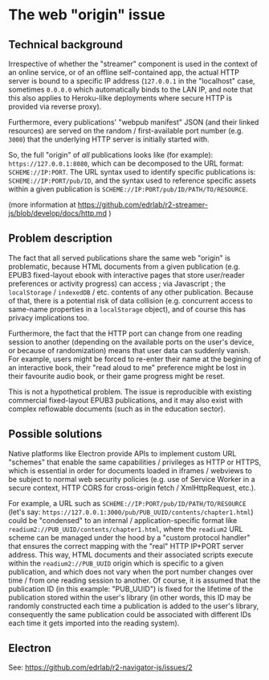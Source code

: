 # The web "origin" issue

## Technical background

Irrespective of whether the "streamer" component is used in the context of an online service, or of an offline self-contained app, the actual HTTP server is bound to a specific IP address (`127.0.0.1` in the "localhost" case, sometimes `0.0.0.0` which automatically binds to the LAN IP, and note that this also applies to Heroku-lilke deployments where secure HTTP is provided via reverse proxy).

Furthermore, every publications' "webpub manifest" JSON (and their linked resources) are served on the random / first-available port number (e.g. `3000`) that the underlying HTTP server is initially started with.

So, the full "origin" of *all* publications looks like (for example): `https://127.0.0.1:8080`, which can be decomposed to the URL format: `SCHEME://IP:PORT`. The URL syntax used to identify specific publications is: `SCHEME://IP:PORT/pub/ID`, and the syntax used to reference specific assets within a given publication is `SCHEME://IP:PORT/pub/ID/PATH/TO/RESOURCE`.

(more information at https://github.com/edrlab/r2-streamer-js/blob/develop/docs/http.md )

## Problem description

The fact that all served publications share the same web "origin" is problematic, because HTML documents from a given publication (e.g. EPUB3 fixed-layout ebook with interactive pages that store user/reader preferences or activity progress) can access ; via Javascript ; the `localStorage` / `indexedDB` / etc. contents of any other publication. Because of that, there is a potential risk of data collision (e.g. concurrent access to same-name properties in a `localStorage` object), and of course this has privacy implications too.

Furthermore, the fact that the HTTP port can change from one reading session to another (depending on the available ports on the user's device, or because of randomization) means that user data can suddenly vanish. For example, users might be forced to re-enter their name at the begining of an interactive book, their "read aloud to me" preference might be lost in their favourite audio book, or their game progress might be reset.

This is not a hypothetical problem. The issue is reproducible with existing commercial fixed-layout EPUB3 publications, and it may also exist with complex reflowable documents (such as in the education sector).

## Possible solutions

Native platforms like Electron provide APIs to implement custom URL "schemes" that enable the same capabilities / privileges as HTTP or HTTPS, which is essential in order for documents loaded in iframes / webviews to be subject to normal web security policies (e.g. use of Service Worker in a secure context, HTTP CORS for cross-origin fetch / XmlHttpRequest, etc.).

For example, a URL such as `SCHEME://IP:PORT/pub/ID/PATH/TO/RESOURCE` (let's say: `https://127.0.0.1:3000/pub/PUB_UUID/contents/chapter1.html`) could be "condensed" to an internal / application-specific format like `readium2://PUB_UUID/contents/chapter1.html`, where the `readium2` URL scheme can be managed under the hood by a "custom protocol handler" that ensures the correct mapping with the "real" HTTP IP+PORT server address. This way, HTML documents and their associated scripts execute within the `readium2://PUB_UUID` origin which is specific to a given publication, and which does not vary when the port number changes over time / from one reading session to another. Of course, it is assumed that the publication ID (in this example: "PUB_UUID") is fixed for the lifetime of the publication stored within the user's library (in other words, this ID may be randomly constructed each time a publication is added to the user's library, consequently the same publication could be associated with different IDs each time it gets imported into the reading system).

## Electron

See: https://github.com/edrlab/r2-navigator-js/issues/2

